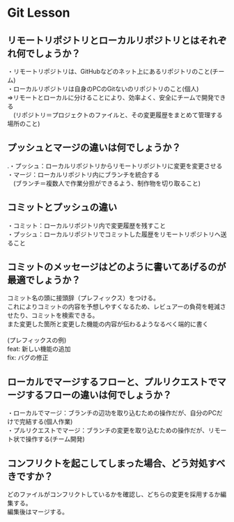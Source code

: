 # Git Lesson

## リモートリポジトリとローカルリポジトリとはそれぞれ何でしょうか？
・リモートリポジトリは、GitHubなどのネット上にあるリポジトリのこと(チーム)<br>
・ローカルリポジトリは自身のPCのGitないのリポジトリのこと(個人)<br>
⇒リモートとローカルに分けることにより、効率よく、安全にチームで開発できる<br>
　(リポジトリ＝プロジェクトのファイルと、その変更履歴をまとめて管理する場所のこと)
## プッシュとマージの違いは何でしょうか？
.・プッシュ：ローカルリポジトリからリモートリポジトリに変更を変更させる<br>
・マージ：ローカルリポジトリ内にブランチを統合する<br>
　(ブランチ＝複数人で作業分担ができるよう、制作物を切り取ること)
## コミットとプッシュの違い
・コミット：ローカルリポジトリ内で変更履歴を残すこと<br>
・プッシュ：ローカルリポジトリでコミットした履歴をリモートリポジトリへ送ること
## コミットのメッセージはどのように書いてあげるのが最適でしょうか？
コミット名の頭に接頭辞（プレフィックス）をつける。<br>
これによりコミットの内容を予想しやすくなるため、レビュアーの負荷を軽減させたり、コミットを検索できる。<br>
また変更した箇所と変更した機能の内容が伝わるようなるべく端的に書く<br>
<br>
(プレフィックスの例)<br>
feat: 新しい機能の追加<br>
fix: バグの修正<br>

## ローカルでマージするフローと、プルリクエストでマージするフローの違いは何でしょうか？
・ローカルでマージ：ブランチの辺功を取り込むための操作だが、自分のPCだけで完結する(個人作業)<br>
・プルリクエストでマージ：ブランチの変更を取り込むための操作だが、リモート状で操作する(チーム開発)
## コンフリクトを起こしてしまった場合、どう対処すべきですか？
どのファイルがコンフリクトしているかを確認し、どちらの変更を採用するか編集する。<br>編集後はマージする。